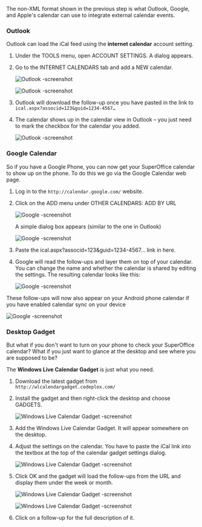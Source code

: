 <!-- markdownlint-disable-file MD041 -->
The non-XML format shown in the previous step is what Outlook, Google, and Apple's calendar can use to integrate external calendar events.

### Outlook

Outlook can load the iCal feed using the **internet calendar** account setting.

1. Under the TOOLS menu, open ACCOUNT SETTINGS. A dialog appears.

2. Go to the INTERNET CALENDARS tab and add a NEW calendar.

    ![Outlook -screenshot][img4]

    ![Outlook -screenshot][img5]

3. Outlook will download the follow-up once you have pasted in the link to `ical.aspx?associd=123&guid=1234-4567…`

4. The calendar shows up in the calendar view in Outlook – you just need to mark the checkbox for the calendar you added.

    ![Outlook -screenshot][img6]

### Google Calendar

So if you have a Google Phone, you can now get your SuperOffice calendar to show up on the phone. To do this we go via the Google Calendar web page.

1. Log in to the `http://calendar.google.com/` website.

2. Click on the ADD menu under OTHER CALENDARS: ADD BY URL

    ![Google -screenshot][img7]

    A simple dialog box appears (similar to the one in Outlook)

    ![Google -screenshot][img8]

3. Paste the ical.aspx?associd=123&guid=1234-4567…  link in here.

4. Google will read the follow-ups and layer them on top of your calendar. You can change the name and whether the calendar is shared by editing the settings. The resulting calendar looks like this:

    ![Google -screenshot][img9]

These follow-ups will now also appear on your Android phone calendar if you have enabled calendar sync on your device

![Google -screenshot][img10]

### Desktop Gadget

But what if you don't want to turn on your phone to check your SuperOffice calendar? What if you just want to glance at the desktop and see where you are supposed to be?

The **Windows Live Calendar Gadget** is just what you need.

1. Download the latest gadget from `http://wlcalendargadget.codeplex.com/`

2. Install the gadget and then right-click the desktop and choose GADGETS.

    ![Windows Live Calendar Gadget -screenshot][img11]

3. Add the Windows Live Calendar Gadget. It will appear somewhere on the desktop.

4. Adjust the settings on the calendar. You have to paste the iCal link into the textbox at the top of the calendar gadget settings dialog.

    ![Windows Live Calendar Gadget -screenshot][img12]

5. Click OK and the gadget will load the follow-ups from the URL and display them under the week or month.

    ![Windows Live Calendar Gadget -screenshot][img13]

    ![Windows Live Calendar Gadget -screenshot][img14]

6. Click on a follow-up for the full description of it.

<!-- Referenced links -->

<!-- Referenced images -->
[img4]: ../../media/image004.jpg
[img5]: ../../media/image005.jpg
[img6]: ../../media/image006.gif
[img7]: ../../media/image007.gif
[img8]: ../../media/image008.gif
[img9]: ../../media/image009.gif
[img10]: ../../media/image010.jpg
[img11]: ../../media/image011.jpg
[img12]: ../../media/image012.jpg
[img13]: ../../media/image013.gif
[img14]: ../../media/image014.gif
